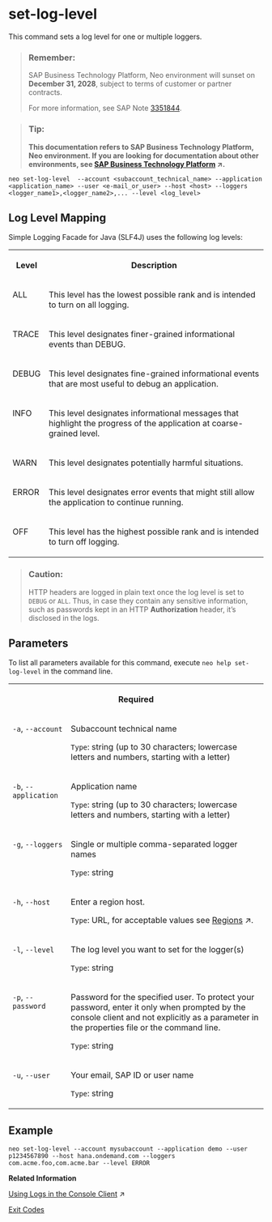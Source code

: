 <!-- loio1b495d7580c7404db42c9da996b50a93 -->

# set-log-level

This command sets a log level for one or multiple loggers.



> ### Remember:  
> SAP Business Technology Platform, Neo environment will sunset on **December 31, 2028**, subject to terms of customer or partner contracts.
> 
> For more information, see SAP Note [3351844](https://me.sap.com/notes/3351844).

> ### Tip:  
> **This documentation refers to SAP Business Technology Platform, Neo environment. If you are looking for documentation about other environments, see [SAP Business Technology Platform](https://help.sap.com/viewer/65de2977205c403bbc107264b8eccf4b/Cloud/en-US/6a2c1ab5a31b4ed9a2ce17a5329e1dd8.html "SAP Business Technology Platform (SAP BTP) is an integrated offering comprised of four technology portfolios: database and data management, application development and integration, analytics, and intelligent technologies. The platform offers users the ability to turn data into business value, compose end-to-end business processes, and build and extend SAP applications quickly.") :arrow_upper_right:.**



```
neo set-log-level  --account <subaccount_technical_name> --application <application_name> --user <e-mail_or_user> --host <host> --loggers <logger_name1>,<logger_name2>,... --level <log_level>
```



<a name="loio1b495d7580c7404db42c9da996b50a93__section_N100AF_N10013_N10001"/>

## Log Level Mapping

Simple Logging Facade for Java \(SLF4J\) uses the following log levels:


<table>
<tr>
<th valign="top">

Level



</th>
<th valign="top">

Description



</th>
</tr>
<tr>
<td valign="top">

ALL



</td>
<td valign="top">

This level has the lowest possible rank and is intended to turn on all logging.



</td>
</tr>
<tr>
<td valign="top">

TRACE



</td>
<td valign="top">

This level designates finer-grained informational events than DEBUG.



</td>
</tr>
<tr>
<td valign="top">

DEBUG



</td>
<td valign="top">

This level designates fine-grained informational events that are most useful to debug an application.



</td>
</tr>
<tr>
<td valign="top">

INFO



</td>
<td valign="top">

This level designates informational messages that highlight the progress of the application at coarse-grained level.



</td>
</tr>
<tr>
<td valign="top">

WARN



</td>
<td valign="top">

This level designates potentially harmful situations.



</td>
</tr>
<tr>
<td valign="top">

ERROR



</td>
<td valign="top">

This level designates error events that might still allow the application to continue running.



</td>
</tr>
<tr>
<td valign="top">

OFF



</td>
<td valign="top">

This level has the highest possible rank and is intended to turn off logging.



</td>
</tr>
</table>

> ### Caution:  
> HTTP headers are logged in plain text once the log level is set to `DEBUG` or `ALL`. Thus, in case they contain any sensitive information, such as passwords kept in an HTTP **Authorization** header, it’s disclosed in the logs.



## Parameters



To list all parameters available for this command, execute `neo help set-log-level` in the command line.


<table>
<tr>
<th valign="top" colspan="2">

Required



</th>
</tr>
<tr>
<td valign="top">

`-a`, `--account` 



</td>
<td valign="top">

Subaccount technical name

`Type`: string \(up to 30 characters; lowercase letters and numbers, starting with a letter\)



</td>
</tr>
<tr>
<td valign="top">

`-b`, `--application` 



</td>
<td valign="top">

Application name

`Type`: string \(up to 30 characters; lowercase letters and numbers, starting with a letter\)



</td>
</tr>
<tr>
<td valign="top">

`-g`, `--loggers` 



</td>
<td valign="top">

Single or multiple comma-separated logger names

`Type`: string



</td>
</tr>
<tr>
<td valign="top">

`-h`, `--host` 



</td>
<td valign="top">

Enter a region host.

`Type`: URL, for acceptable values see [Regions](https://help.sap.com/viewer/65de2977205c403bbc107264b8eccf4b/Cloud/en-US/350356d1dc314d3199dca15bd2ab9b0e.html "You can deploy applications in different regions. Each region represents a geographical location (for example, Europe, US East) where applications, data, or services are hosted.") :arrow_upper_right:.



</td>
</tr>
<tr>
<td valign="top">

`-l`, `--level` 



</td>
<td valign="top">

The log level you want to set for the logger\(s\)

`Type`: string



</td>
</tr>
<tr>
<td valign="top">

`-p`, `--password` 



</td>
<td valign="top">

Password for the specified user. To protect your password, enter it only when prompted by the console client and not explicitly as a parameter in the properties file or the command line.

`Type`: string



</td>
</tr>
<tr>
<td valign="top">

`-u`, `--user` 



</td>
<td valign="top">

Your email, SAP ID or user name

`Type`: string



</td>
</tr>
</table>



## Example

```
neo set-log-level --account mysubaccount --application demo --user p1234567890 --host hana.ondemand.com --loggers com.acme.foo,com.acme.bar --level ERROR
```

**Related Information**  


[Using Logs in the Console Client](https://help.sap.com/viewer/f88a032109f0429caea276fc6e3a95f9/Cloud/en-US/e4fd83c5bb5710149b1e94f127f108e4.html "") :arrow_upper_right:

[Exit Codes](exit-codes-7886796.md "")

